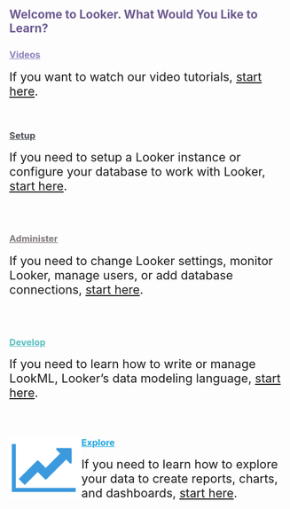 <div class="container" style="max-width:800px;text-align:left;color:#6d5b90">
<h2>Welcome to Looker.  What Would You Like to Learn?</h2>
</div>
<!-- @@@@@@@@@@@@@@@@@@@@@@@@@@@@@@@@@@@@ -->
<div class="band" style="margin:0 0 2rem 0;padding-bottom:25px">
  <div class="container" style="max-width:800px;">
    <div style="float:left;">
      <a href="https://docs.looker.com/video-library">
        <span class="fa fa-eye fa-fw" style="font-size:7em;color:#8D7FB9;margin-top:2.25rem;"></span>
      </a>
    </div>
    <div style="max-width:600px;margin-top:25px">
      <h3><a href="https://docs.looker.com/video-library" style="color:#8D7FB9;" target="_blank">Videos</a></h3>
      <div style="font-size:1.35rem;">
        If you want to watch our video tutorials, <a href="https://docs.looker.com/video-library" target="_blank">start here</a>.
      </div>
    </div>
  </div>
</div>
<!-- @@@@@@@@@@@@@@@@@@@@@@@@@@@@@@@@@@@@ -->
<div class="band" style="margin:0 0 2rem 0;padding-bottom:40px">
  <div class="container" style="max-width:800px;">
    <div style="float:left;">
      <a href="https://docs.looker.com/setup-and-management">
        <span class="fa fa-gears fa-fw" style="font-size:7em;color:#494C52;margin-top:2.25rem;"></span>
      </a>
    </div>
    <div style="max-width:600px;margin-top:25px">
      <h3><a href="https://docs.looker.com/setup-and-management" style="color:#494C52;" target="_blank">Setup</a></h3>
      <div style="font-size:1.35rem;">
        If you need to setup a Looker instance or configure your database to work with Looker, <a href="hhttps://docs.looker.com/setup-and-management" target="_blank">start here</a>.
      </div>
    </div>
  </div>
</div>
<!-- @@@@@@@@@@@@@@@@@@@@@@@@@@@@@@@@@@@@ -->
<div class="band" style="margin:0 0 2rem 0;padding-bottom:40px">
  <div class="container" style="max-width:800px;">
    <div style="float:left;">
      <a href="https://docs.looker.com/admin-options">
        <span class="fa fa-database fa-fw" style="font-size:7em;color:#7F7977;margin-top:2.25rem;"></span>
      </a>
    </div>
    <div style="max-width:600px;margin-top:25px">
      <h3><a href="https://docs.looker.com/admin-options" style="color:#7F7977;" target="_blank">Administer</a></h3>
      <div style="font-size:1.35rem;">
        If you need to change Looker settings, monitor Looker, manage users, or add database connections, <a href="https://docs.looker.com/admin-options" target="_blank">start here</a>.
      </div>
    </div>
  </div>
</div>
<!-- @@@@@@@@@@@@@@@@@@@@@@@@@@@@@@@@@@@@ -->
<div class="band" style="margin:0 0 2rem 0;padding-bottom:35px">
  <div class="container" style="max-width:800px;">
    <div style="float:left;">
      <a href="https://docs.looker.com/data-modeling">
        <span class="fa fa-code fa-fw" style="font-size:7em;color:#57BEBE;margin-top:2.25rem;"></span>
      </a>
    </div>
    <div style="max-width:600px;margin-top:25px">
      <h3><a href="https://docs.looker.com/data-modeling" style="color:#57BEBE;" target="_blank">Develop</a></h3>
      <div style="font-size:1.35rem;">
        If you need to learn how to write or manage LookML, Looker’s data modeling language, <a href="https://docs.looker.com/data-modeling" target="_blank">start here</a>.
      </div>
    </div>
  </div>
</div>
<!-- @@@@@@@@@@@@@@@@@@@@@@@@@@@@@@@@@@@@ -->
<div class="band" style="margin:0 0 2rem 0;padding-bottom:25px">
  <div class="container" style="max-width:800px;">
    <div style="float:left;">
      <a href="https://docs.looker.com/exploring-data" target="_blank">
        <img src="https://github.com/claytonlooker/demo_content/blob/master/Explore130x110.png?raw=true">
      </a>
    </div>
    <div style="max-width:600px;margin-top:25px">
      <h3><a href="https://docs.looker.com/exploring-data" style="color:#20A5DE;" target="_blank">Explore</a></h3>
      <div style="font-size:1.35rem;">
        If you need to learn how to explore your data to create reports, charts, and dashboards, <a href="https://docs.looker.com/exploring-data" target="_blank">start here</a>.
      </div>
    </div>
  </div>
</div>
